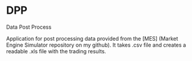 # DPP
Data Post Process

Application for post processing data provided from the [MES] (Market Engine Simulator repository on my github). It takes
.csv file and creates a readable .xls file with the trading results.